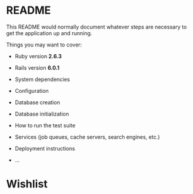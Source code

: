 # README

This README would normally document whatever steps are necessary to get the
application up and running.

Things you may want to cover:

* Ruby version **2.6.3**

* Rails version **6.0.1**

* System dependencies

* Configuration

* Database creation

* Database initialization

* How to run the test suite

* Services (job queues, cache servers, search engines, etc.)

* Deployment instructions

* ...
# Wishlist
